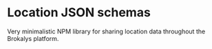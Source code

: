 # Location JSON schemas

Very minimalistic NPM library for sharing location data throughout the Brokalys platform.
